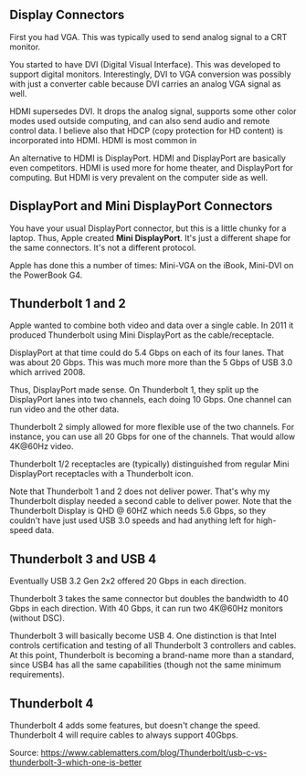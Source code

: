 ## Display Connectors

First you had VGA. This was typically used to send analog signal to a
CRT monitor.

You started to have DVI (Digital Visual Interface). This was developed
to support digital monitors. Interestingly, DVI to VGA conversion was
possibly with just a converter cable because DVI carries an analog
VGA signal as well.

HDMI supersedes DVI. It drops the analog signal, supports some other
color modes used outside computing, and can also send audio and remote
control data. I believe also that HDCP (copy protection for HD content)
is incorporated into HDMI. HDMI is most common in

An alternative to HDMI is DisplayPort. HDMI and DisplayPort are
basically even competitors. HDMI is used more for home theater, and
DisplayPort for computing. But HDMI is very prevalent on the computer
side as well.

## DisplayPort and Mini DisplayPort Connectors

You have your usual DisplayPort connector, but this is a little chunky
for a laptop. Thus, Apple created **Mini DisplayPort**. It's just a
different shape for the same connectors. It's not a different protocol.

Apple has done this a number of times: Mini-VGA on the iBook, Mini-DVI
on the PowerBook G4.

## Thunderbolt 1 and 2

Apple wanted to combine both video and data over a single cable. In 2011
it produced Thunderbolt using Mini DisplayPort as the cable/receptacle.

DisplayPort at that time could do 5.4 Gbps on each of its four lanes.
That was about 20 Gbps. This was much more more than the 5 Gbps of USB
3.0 which arrived 2008.

Thus, DisplayPort made sense. On Thunderbolt 1, they split up the
DisplayPort lanes into two channels, each doing 10 Gbps. One channel can
run video and the other data.

Thunderbolt 2 simply allowed for more flexible use of the two channels.
For instance, you can use all 20 Gbps for one of the channels. That
would allow 4K@60Hz video.

Thunderbolt 1/2 receptacles are (typically) distinguished from regular
Mini DisplayPort receptacles with a Thunderbolt icon.

Note that Thunderbolt 1 and 2 does not deliver power. That's why my
Thunderbolt display needed a second cable to deliver power. Note that
the Thunderbolt Display is QHD @ 60HZ which needs 5.6 Gbps, so they
couldn't have just used USB 3.0 speeds and had anything left for
high-speed data.

## Thunderbolt 3 and USB 4

Eventually USB 3.2 Gen 2x2 offered 20 Gbps in each direction.

Thunderbolt 3 takes the same connector but doubles the bandwidth to 40
Gbps in each direction. With 40 Gbps, it can run two 4K@60Hz monitors
(without DSC).

Thunderbolt 3 will basically become USB 4. One distinction is that Intel
controls certification and testing of all Thunderbolt 3 controllers and
cables. At this point, Thunderbolt is becoming a brand-name more than a
standard, since USB4 has all the same capabilities (though not the same
minimum requirements).

## Thunderbolt 4

Thunderbolt 4 adds some features, but doesn't change the speed.
Thunderbolt 4 will require cables to always support 40Gbps.

Source: https://www.cablematters.com/blog/Thunderbolt/usb-c-vs-thunderbolt-3-which-one-is-better
